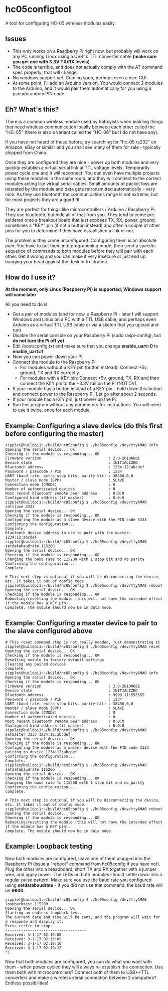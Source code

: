 # hc05configtool
A tool for configuring HC-05 wireless modules easily.

## Issues

* This only works on a Raspberry Pi right now, but probably will work on any PC running Linux using a USB to TTL converter cable __(make sure you get one with 3.3V TX/RX levels)__
* The code is terrible, and does not actually comply with the AT command spec properly; that will change.
* No windows support yet. Coming soon, perhaps even a nice GUI.
* At some point, I'll add an Arduino version. You would connect 2 modules to the Arduino, and it would pair them automatically for you using a pseudorandom PIN code.

## Eh? What's this?
There is a common wireless module used by hobbyists when building things that need wireless communication locally between each other called the "HC-05" (there is also a variant called the "HC-06" but I do not have any).

If you have not heard of these before, try searching for "hc-05 rs232" on Amazon, eBay or similar and you shall see many of them for sale - typically shipped from China.

Once they are configured they are nice - power up both modules and very quickly establish a virtual serial link at TTL voltage levels. Temporarily power cycle one and it will reconnect. You can even have multiple projects using these modules in the same room, and they will connect to the correct modules acting like virtual serial cables. Small amounts of packet loss are tolerated by the module and data gets retransmitted automatically - very nice. As they use bluetooth the communications range is not extreme, but for most projects they are a good fit.

They are perfect for things like microcontrollers / Arduino / Raspberry Pi. They use bluetooth, but hide all of that from you. They tend to come pre-soldered onto a breakout board that just exposes TX, RX, power, ground, sometimes a "KEY" pin (if not a button instead) and often a couple of other pins for you to determine if they have established a link or not. 

The problem is they come unconfigured. Configuring them is an absolute pain. You have to put them into programming mode, then send a specific sequence of commands to both modules before they will pair with each other. Get it wrong and you can make it very insecure or just end up banging your head against the desk in frustration.

## How do I use it?
__At the moment, only Linux (Raspberry Pi) is supported; Windows support will come later__

All you need to do is:
* Get a pair of modules (and for now, a Raspberry Pi - later I will support Windows and Linux on a PC with a TTL USB cable, and perhaps even Arduino as a virtual TTL USB cable or via a sketch that you upload and run)
* Disable the serial console on your Raspberry Pi (sudo raspi-config), but __do not turn the Pi off yet__
* Edit /boot/config.txt and make sure that you change __enable_uart=0__ to __enable_uart=1__
* Now you can power down your Pi.
* Connect the module to the Raspberry Pi:
  * For modules without a KEY pin (button instead): Connect +5v, ground, TX and RX correctly.
  * For modules with a KEY pin: Connect +5v, ground, TX, RX and then connect the KEY pin to the +3.3V rail on the Pi (NOT 5V).
* If your module has a button instead of a KEY pin - hold down this button and connect power to the Raspberry Pi. Let go after about 2 seconds.
* If your module has a KEY pin, just power up the Pi.
* Run this program without any parameters for instructions. You will need to use it twice, once for each module.

## Example: Configuring a slave device (do this first before configuring the master)

```
zipplet@buildpi1:~/build/hc05config $ ./hc05config /dev/ttyAMA0 info
Opening the serial device... OK
Checking if the module is responding... OK
Firmware version                              : 2.0-20100601
Device state                                  : INITIALIZED
Bluetooth address                             : 1234:12:abcdef
Password / passcode / PIN                     : 1234
UART (baud rate, extra stop bits, parity bit) : 38400,0,0
Master / slave mode (SPP)                     : SLAVE
Connection mode (CMODE)                       : 0
Number of authenticated devices               : 0
Most recent bluetooth remote peer address     : 0:0:0
Configured bind address (if master)           : 0:0:0
zipplet@buildpi1:~/build/hc05config $ ./hc05config /dev/ttyAMA0 setslave 3333
Opening the serial device... OK
Checking if the module is responding... OK
Configuring the module as a slave device with the PIN code 3333
Confirming the configuration...
Complete.
Bluetooth device address to use to pair with the master: 1234:12:abcdef
zipplet@buildpi1:~/build/hc05config $ ./hc05config /dev/ttyAMA0 setdatabaudrate 115200
Opening the serial device... OK
Checking if the module is responding... OK
Changing the baud rate to 115200 with 1 stop bit and no parity
Confirming the configuration...
Complete.

# This next step is optional if you will be disconnecting the device, etc. It takes it out of config mode.
zipplet@buildpi1:~/build/hc05config $ ./hc05config /dev/ttyAMA0 reboot
Opening the serial device... OK
Checking if the module is responding... OK
Rebooting/resetting the module (this will not have the intended effect if the module has a KEY pin).
Complete. The module should now be in data mode.
```

## Example: Configuring a master device to pair to the slave configured above

```
# This reset command step is not really needed, just demonstrating it
zipplet@buildpi1:~/build/hc05config $ ./hc05config /dev/ttyAMA0 reset
Opening the serial device... OK
Checking if the module is responding... OK
Resetting module to factory default settings
Clearing any paired devices
Complete.
zipplet@buildpi1:~/build/hc05config $ ./hc05config /dev/ttyAMA0 info
Opening the serial device... OK
Checking if the module is responding... OK
Firmware version                              : 2.0-20100601
Device state                                  : INITIALIZED
Bluetooth address                             : 9999:11:555555
Password / passcode / PIN                     : 1234
UART (baud rate, extra stop bits, parity bit) : 38400,0,0
Master / slave mode (SPP)                     : SLAVE
Connection mode (CMODE)                       : 0
Number of authenticated devices               : 0
Most recent bluetooth remote peer address     : 0:0:0
Configured bind address (if master)           : 0:0:0
zipplet@buildpi1:~/build/hc05config $ ./hc05config /dev/ttyAMA0 setmaster 3333 1234:12:abcdef
Opening the serial device... OK
Checking if the module is responding... OK
Configuring the module as a master device with the PIN code 3333 pairing to device 1234:12:abcdef
Confirming the configuration...
Complete.
zipplet@buildpi1:~/build/hc05config $ ./hc05config /dev/ttyAMA0 setdatabaudrate 115200
Opening the serial device... OK
Checking if the module is responding... OK
Changing the baud rate to 115200 with 1 stop bit and no parity
Confirming the configuration...
Complete.

# This next step is optional if you will be disconnecting the device, etc. It takes it out of config mode.
zipplet@buildpi1:~/build/hc05config $ ./hc05config /dev/ttyAMA0 reboot
Opening the serial device... OK
Checking if the module is responding... OK
Rebooting/resetting the module (this will not have the intended effect if the module has a KEY pin).
Complete. The module should now be in data mode.
```

## Example: Loopback testing

Now both modules are configured, leave one of them plugged into the Raspberry Pi (issue a "reboot" command from hc05config if you have not). Plug the other into a breadboard, short TX and RX together with a jumper wire, and apply power. The LEDs on both modules should settle down into a regular pulse pattern. Make sure you use the baud rate you configured using __setdatabaudrate__ - if you did not use that command, the baud rate will be __9600__.

```
zipplet@buildpi1:~/build/hc05config $ ./hc05config /dev/ttyAMA0 loopbacktest 115200
Opening the serial device... OK
Starting an endless loopback test.
The current date and time will be sent, and the program will wait for a response and display it.
Press ctrl+c to stop.
------------------------------------
Received: 3-1-17 02:19:08
Received: 3-1-17 02:19:09
Received: 3-1-17 02:19:10
Received: 3-1-17 02:19:12
^C
```

Now that both modules are configured, you can do what you want with them - when power cycled they will always re-establish the connection. Use them both with microcontrollers? Connect both of them to USB<->TTL converters and make a wireless serial connection between 2 computers? Endless possibilities!
